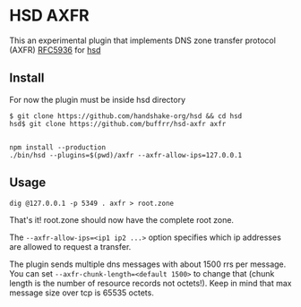 # HSD AXFR

This an experimental plugin that implements DNS zone transfer protocol (AXFR) [RFC5936](https://tools.ietf.org/html/rfc5936) for [hsd](https://github.com/handshake-org/hsd)


## Install

For now the plugin must be inside hsd directory

```
$ git clone https://github.com/handshake-org/hsd && cd hsd 
hsd$ git clone https://github.com/buffrr/hsd-axfr axfr


npm install --production
./bin/hsd --plugins=$(pwd)/axfr --axfr-allow-ips=127.0.0.1
```


## Usage

```
dig @127.0.0.1 -p 5349 . axfr > root.zone
```

That's it! root.zone should now have the complete root zone. 

The `--axfr-allow-ips=<ip1 ip2 ...>` option specifies which ip addresses are allowed to request a transfer.

The plugin sends multiple dns messages with about 1500 rrs per message. You can set `--axfr-chunk-length=<default 1500>`  to change that (chunk length is the number of resource records not octets!). Keep in mind that max message size over tcp is 65535 octets.  
